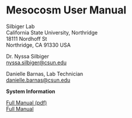 # Mesocosm User Manual

Silbiger Lab  
California State University, Northridge  
18111 Nordhoff St  
Northridge, CA 91330 USA


Dr. Nyssa Silbiger  
nyssa.silbiger@csun.edu  


Danielle Barnas, Lab Technician  
danielle.barnas@csun.edu


**System Information**  

[Full Manual (pdf)](docs/Mesocosm_Manual.pdf)  
[Full Manual](Chapters/README.md)  
